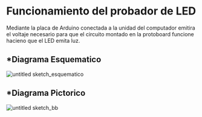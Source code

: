 Funcionamiento del probador de LED
======

Mediante la placa de Arduino conectada a la unidad del computador emitira el voltaje necesario para que el circuito montado en la protoboard funcione 
hacieno que el LED emita luz.

*Diagrama Esquematico
------
![untitled sketch_esquematico](https://user-images.githubusercontent.com/47116861/52540973-c1e92000-2d5d-11e9-894c-79d7915ca5ac.png)

*Diagrama Pictorico
------
![untitled sketch_bb](https://user-images.githubusercontent.com/47116861/52540983-e5ac6600-2d5d-11e9-8bab-3782aac6b64f.png)





